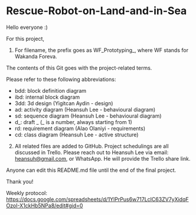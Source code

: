 # Rescue-Robot-on-Land-and-in-Sea

Hello everyone :)

For this project,

1) For filename, the prefix goes as WF_Prototyping_, where WF stands for Wakanda Foreva.

The contents of this Git goes with the project-related terms.

Please refer to these following abbreviations:
- bdd: block definition diagram
- ibd: internal block diagram
- 3dd: 3d design (Yigitcan Aydin - design)
- ad: activity diagram (Heansuh Lee - behavioural diagram)
- sd: sequence diagram (Heansuh Lee - behavioural diagram)
- d_: draft _ (_ is a number, always starting from 1)
- rd: requirement diagram (Alao Olaniyi - requirements)
- cd: class diagram (Heansuh Lee - active structure)

2) All related files are added to GitHub. Project schedulings are all discussed in Trello. Please reach out to Heansuh Lee via email: heansuh@gmail.com, or WhatsApp. He will provide the Trello share link.

Anyone can edit this README.md file until the end of the final project.

Thank you!

Weekly protocol: https://docs.google.com/spreadsheets/d/1YlPrPus6w717LcIC63ZV7yXidqFOzoI-X1ckHb5NPa8/edit#gid=0
